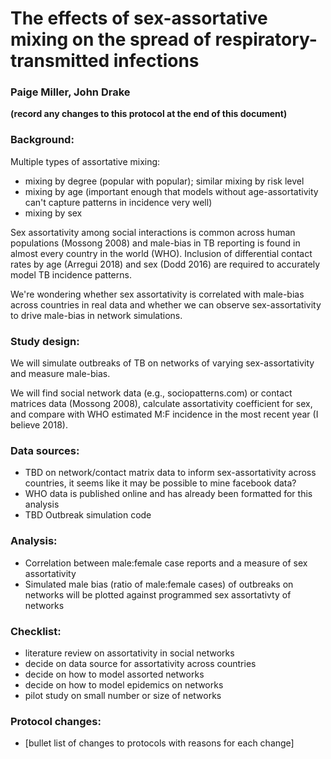 # The effects of sex-assortative mixing on the spread of respiratory-transmitted infections

### Paige Miller, John Drake

**(record any changes to this protocol at the end of this document)**

### Background: 

Multiple types of assortative mixing: 

* mixing by degree (popular with popular); similar mixing by risk level
* mixing by age (important enough that models without age-assortativity can't capture patterns in incidence very well)
* mixing by sex 

Sex assortativity among social interactions is common across human populations (Mossong 2008) and male-bias in TB reporting is found in almost every country in the world (WHO). Inclusion of differential contact rates by age (Arregui 2018) and sex (Dodd 2016) are required to accurately model TB incidence patterns. 

We're wondering whether sex assortativity is correlated with male-bias across countries in real data and whether we can observe sex-assortativity to drive male-bias in network simulations. 

### Study design: 

We will simulate outbreaks of TB on networks of varying sex-assortativity and measure male-bias.

We will find social network data (e.g., sociopatterns.com) or contact matrices data (Mossong 2008), calculate assortativity coefficient for sex, and compare with WHO estimated M:F incidence in the most recent year (I believe 2018). 

### Data sources: 

* TBD on network/contact matrix data to inform sex-assortativity across countries, it seems like it may be possible to mine facebook data? 
* WHO data is published online and has already been formatted for this analysis
* TBD Outbreak simulation code

### Analysis: 

* Correlation between male:female case reports and a measure of sex assortativity 
* Simulated male bias (ratio of male:female cases) of outbreaks on networks will be plotted against programmed sex assortativty of networks

### Checklist: 

* literature review on assortativity in social networks
* decide on data source for assortativity across countries
* decide on how to model assorted networks
* decide on how to model epidemics on networks
* pilot study on small number or size of networks

### Protocol changes:

* [bullet list of changes to protocols with reasons for each change]
